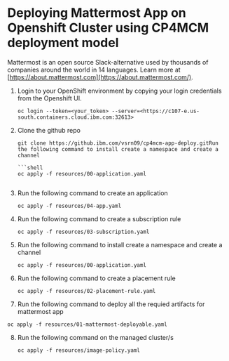 # Deploying Mattermost App on Openshift Cluster using CP4MCM deployment model

Mattermost is an open source Slack-alternative used by thousands of companies around the world in 14 languages. Learn more at [https://about.mattermost.com](https://about.mattermost.com/).

1. Login to your OpenShift environment by copying your login credentials from the Openshift UI.

   ```shell
   oc login --token=<your_token> --server=<https://c107-e.us-south.containers.cloud.ibm.com:32613>
   ```

2. Clone the github repo

   ```shell
   git clone https://github.ibm.com/vsrn09/cp4mcm-app-deploy.gitRun the following command to install create a namespace and create a channel

   ```shell
   oc apply -f resources/00-application.yaml
   ```
   ```

3. Run the following command to create an application

   ```shell
   oc apply -f resources/04-app.yaml
   ```

4. Run the following command to create a subscription rule

   ```shell
   oc apply -f resources/03-subscription.yaml
   ```

5. Run the following command to install create a namespace and create a channel

   ```shell
   oc apply -f resources/00-application.yaml
   ``` 


6. Run the following command to create a placement rule

   ``` shell
   oc apply -f resources/02-placement-rule.yaml
   ```

7. Run the following command to deploy all the requied artifacts for mattermost app

  ```shell
  oc apply -f resources/01-mattermost-deployable.yaml
  ```



8. Run the following command on the managed cluster/s

   ```shell
   oc apply -f resources/image-policy.yaml
   ```

 
